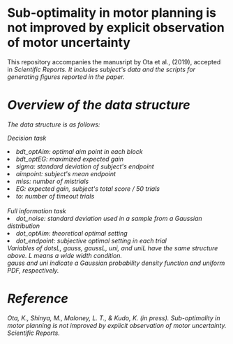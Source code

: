 # Sub-optimality in motor planning is not improved by explicit observation of motor uncertainty

This repository accompanies the manusript by Ota et al., (2019), accepted in <em>Scientific Reports<em>. It includes subject's data and the scripts for generating figures reported in the paper.

# Overview of the data structure
The data structure is as follows:

Decision task
<li>bdt_optAim: optimal aim point in each block</li>
<li>bdt_optEG: maximized expected gain</li>
<li>sigma: standard deviation of subject's endpoint</li>
<li>aimpoint: subject's mean endpoint</li>
<li>miss: number of mistrials</li>
<li>EG: expected gain, subject's total score / 50 trials</li>
<li>to: number of timeout trials</li>

<br>
Full information task
<li>dot_noise: standard deviation used in a sample from a Gaussian distribution</li>
<li>dot_optAim: theoretical optimal setting</li>
<li>dot_endpoint: subjective optimal setting in each trial</li>
Variables of dotsL, gauss, gaussL, uni, and uniL have the same structure above.
L means a wide width condition. <br>
gauss and uni indicate a Gaussian probability density function and uniform PDF, respectively.

# Reference
Ota, K., Shinya, M., Maloney, L. T., & Kudo, K. (in press). Sub-optimality in motor planning is not improved by explicit observation of motor uncertainty. Scientific Reports.
